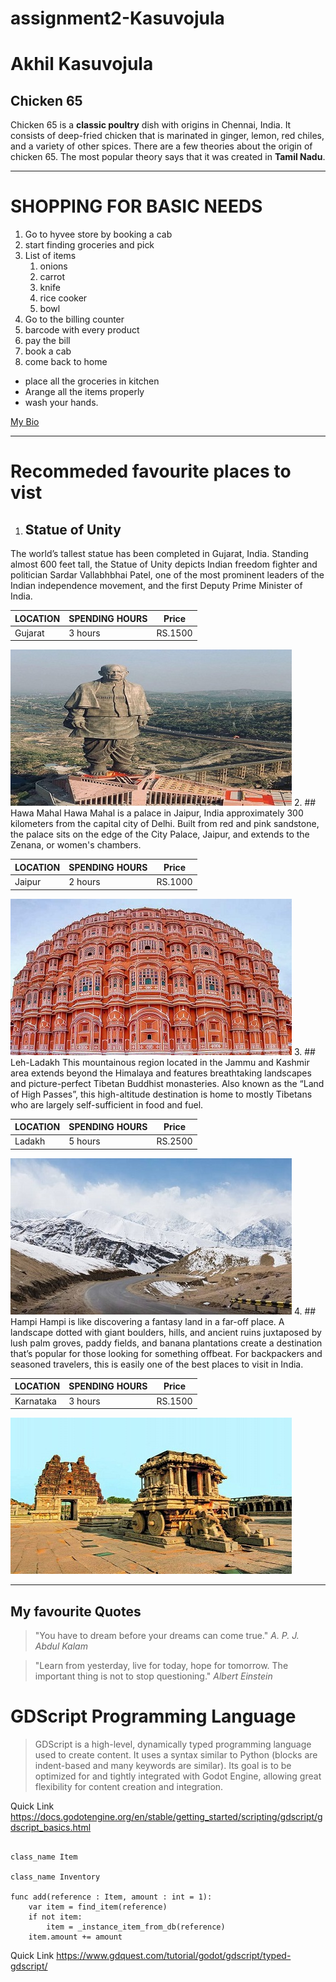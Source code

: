 # assignment2-Kasuvojula
# Akhil Kasuvojula
## Chicken 65
Chicken 65 is a **classic poultry** dish with origins in Chennai, India. It consists of deep-fried chicken that is marinated in ginger, lemon, red chiles, and a variety of other spices. There are a few theories about the origin of chicken 65. The most popular theory says that it was created in **Tamil Nadu**.

***

# SHOPPING FOR BASIC NEEDS
1. Go to hyvee store by booking a cab
2. start finding groceries and pick
3. List of items
     1. onions
     2. carrot
     3. knife
     4. rice cooker
     5. bowl
4. Go to the billing counter
5. barcode with every product
6. pay the bill
7. book a cab
8. come back to home

*  place all the groceries in kitchen
*  Arange all the items properly
*  wash your hands.

[My Bio](https://github.com/akhilkasuvojula/assignment2-Kasuvojula/blob/main/AboutMe.md)


***

# Recommeded favourite places to vist

1. ## Statue of Unity
The world’s tallest statue has been completed in Gujarat, India. Standing almost 600 feet tall, the Statue of Unity depicts Indian freedom fighter and politician Sardar Vallabhbhai Patel, one of the most prominent leaders of the Indian independence movement, and the first Deputy Prime Minister of India.

| LOCATION | SPENDING HOURS | Price |
| --- | ---------- | -------|
| Gujarat | 3 hours | RS.1500 |

![statueofunity](Images/statueofunity.jpg)
2. ## Hawa Mahal
Hawa Mahal is a palace in Jaipur, India approximately 300 kilometers from the capital city of Delhi. Built from red and pink sandstone, the palace sits on the edge of the City Palace, Jaipur, and extends to the Zenana, or women's chambers.

| LOCATION | SPENDING HOURS | Price |
| --- | ---------- | -------|
| Jaipur | 2 hours | RS.1000 |

![hawamahal](Images/hawamahal.png)
3. ## Leh-Ladakh
This mountainous region located in the Jammu and Kashmir area extends beyond the Himalaya and features breathtaking landscapes and picture-perfect Tibetan Buddhist monasteries. Also known as the “Land of High Passes”, this high-altitude destination is home to mostly Tibetans who are largely self-sufficient in food and fuel.

| LOCATION | SPENDING HOURS | Price |
| --- | ---------- | -------|
| Ladakh | 5 hours | RS.2500 |

![lehladakh](Images/lehladakh.jpg)
4. ## Hampi
 Hampi is like discovering a fantasy land in a far-off place. A landscape dotted with giant boulders, hills, and ancient ruins juxtaposed by lush palm groves, paddy fields, and banana plantations create a destination that’s popular for those looking for something offbeat. For backpackers and seasoned travelers, this is easily one of the best places to visit in India. 

| LOCATION | SPENDING HOURS | Price |
| --- | ---------- | -------|
| Karnataka | 3 hours | RS.1500 |

![hampi](Images/Hampi.jpg)

***

## My favourite Quotes
>"You have to dream before your dreams can come true."
*A. P. J. Abdul Kalam*

>"Learn from yesterday, live for today, hope for tomorrow. The important thing is not to stop questioning."
*Albert Einstein*

# GDScript Programming Language
>GDScript is a high-level, dynamically typed programming language used to create content. It uses a syntax similar to Python (blocks are indent-based and many keywords are similar). Its goal is to be optimized for and tightly integrated with Godot Engine, allowing great flexibility for content creation and integration.

Quick Link <https://docs.godotengine.org/en/stable/getting_started/scripting/gdscript/gdscript_basics.html>

```

class_name Item

class_name Inventory

func add(reference : Item, amount : int = 1):
	var item = find_item(reference)
	if not item:
		item = _instance_item_from_db(reference)
	item.amount += amount

```
Quick Link <https://www.gdquest.com/tutorial/godot/gdscript/typed-gdscript/>



